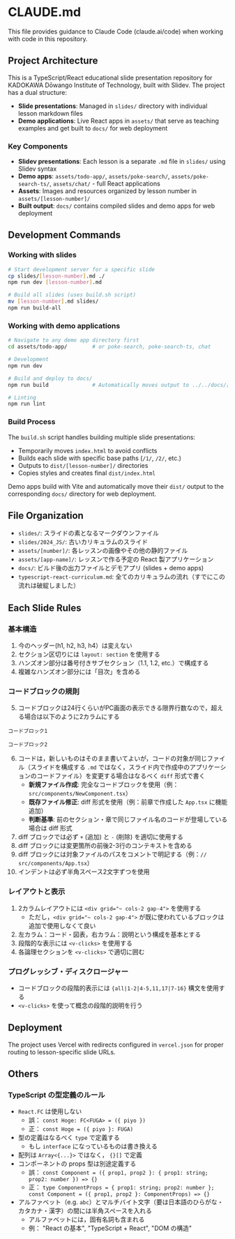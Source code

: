 # CLAUDE.md

This file provides guidance to Claude Code (claude.ai/code) when working with code in this repository.

## Project Architecture

This is a TypeScript/React educational slide presentation repository for KADOKAWA Dōwango Institute of Technology, built with Slidev. The project has a dual structure:

- **Slide presentations**: Managed in `slides/` directory with individual lesson markdown files
- **Demo applications**: Live React apps in `assets/` that serve as teaching examples and get built to `docs/` for web deployment

### Key Components

- **Slidev presentations**: Each lesson is a separate `.md` file in `slides/` using Slidev syntax
- **Demo apps**: `assets/todo-app/`, `assets/poke-search/`, `assets/poke-search-ts/`, `assets/chat/` - full React applications
- **Assets**: Images and resources organized by lesson number in `assets/[lesson-number]/`
- **Built output**: `docs/` contains compiled slides and demo apps for web deployment

## Development Commands

### Working with slides
```bash
# Start development server for a specific slide
cp slides/[lesson-number].md ./
npm run dev [lesson-number].md

# Build all slides (uses build.sh script)
mv [lesson-number].md slides/
npm run build-all
```

### Working with demo applications

```bash
# Navigate to any demo app directory first
cd assets/todo-app/        # or poke-search, poke-search-ts, chat

# Development
npm run dev

# Build and deploy to docs/
npm run build              # Automatically moves output to ../../docs/[app-name]

# Linting
npm run lint
```

### Build Process

The `build.sh` script handles building multiple slide presentations:
- Temporarily moves `index.html` to avoid conflicts
- Builds each slide with specific base paths (`/1/`, `/2/`, etc.)
- Outputs to `dist/[lesson-number]/` directories
- Copies styles and creates final `dist/index.html`

Demo apps build with Vite and automatically move their `dist/` output to the corresponding `docs/` directory for web deployment.

## File Organization

- `slides/`: スライドの素となるマークダウンファイル
- `slides/2024_JS/`: 古いカリキュラムのスライド
- `assets/[number]/`: 各レッスンの画像やその他の静的ファイル
- `assets/[app-name]/`: レッスンで作る予定の React 製アプリケーション
- `docs/`: ビルド後の出力ファイルとデモアプリ (slides + demo apps)
- `typescript-react-curriculum.md`: 全てのカリキュラムの流れ（すでにこの流れは破綻しました）


## Each Slide Rules

### 基本構造
1. 今のヘッダー(h1, h2, h3, h4）は変えない
2. セクション区切りには `layout: section` を使用する
3. ハンズオン部分は番号付きサブセクション（1.1, 1.2, etc.）で構成する
4. 複雑なハンズオン部分には「目次」を含める

### コードブロックの規則
5. コードブロックは24行くらいがPC画面の表示できる限界行数なので，超える場合は以下のように2カラムにする

<div grid="~ cols-2 gap-4">
<div>

```
コードブロック1
```

</div>
<div>

```
コードブロック2
```

</div>
</div>

6. コードは，新しいものはそのまま書いてよいが，コードの対象が同じファイル（スライドを構成する `.md` ではなく，スライド内で作成中のアプリケーションのコードファイル）を変更する場合はなるべく `diff` 形式で書く
   - **新規ファイル作成**: 完全なコードブロックを使用（例：`src/components/NewComponent.tsx`）
   - **既存ファイル修正**: diff 形式を使用（例：前章で作成した `App.tsx` に機能追加）
   - **判断基準**: 前のセクション・章で同じファイル名のコードが登場している場合は diff 形式
7. diff ブロックでは必ず `+` (追加) と `-` (削除) を適切に使用する
8. diff ブロックには変更箇所の前後2-3行のコンテキストを含める
9. diff ブロックには対象ファイルのパスをコメントで明記する（例：`// src/components/App.tsx`）
10. インデントは必ず半角スペース2文字ずつを使用

### レイアウトと表示
1. 2カラムレイアウトには `<div grid="~ cols-2 gap-4">` を使用する
    - ただし，`<div grid="~ cols-2 gap-4">` が既に使われているブロックは追加で使用しなくて良い
2. 左カラム：コード・図表，右カラム：説明という構成を基本とする
3. 段階的な表示には `<v-clicks>` を使用する
4. 各論理セクションを `<v-clicks>` で適切に囲む

### プログレッシブ・ディスクロージャー
* コードブロックの段階的表示には `{all|1-2|4-5,11,17|7-16}` 構文を使用する
* `<v-clicks>` を使って概念の段階的説明を行う

## Deployment

The project uses Vercel with redirects configured in `vercel.json` for proper routing to lesson-specific slide URLs.

## Others

### TypeScript の型定義のルール
* `React.FC` は使用しない
  * 誤： `const Hoge: FC<FUGA> = ({ piyo })`
  * 正： `const Hoge = ({ piyo }: FUGA)`
* 型の定義はなるべく `type` で定義する
  * もし `interface` になっているものは書き換える
* 配列は `Array<{...}>` ではなく， `{}[]` で定義
* コンポーネントの props 型は別途定義する
  * 誤： `const Component = ({ prop1, prop2 }: { prop1: string; prop2: number }) => {}`
  * 正： `type ComponentProps = { prop1: string; prop2: number }; const Component = ({ prop1, prop2 }: ComponentProps) => {}`
* アルファベット（e.g. `abc`）とマルチバイト文字（要は日本語のひらがな・カタカナ・漢字）の間には半角スペースを入れる
  * アルファベットには，固有名詞も含まれる
  * 例： "React の基本", "TypeScript + React", "DOM の構造"
